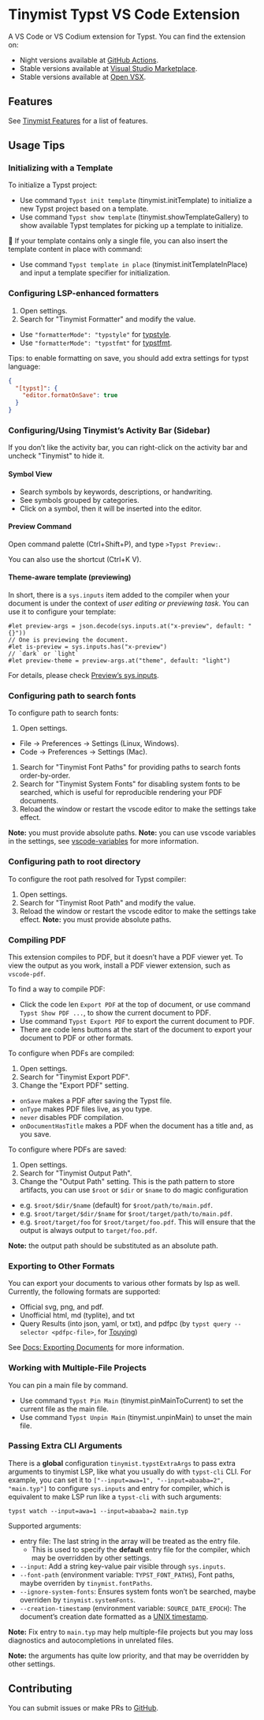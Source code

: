 <!-- This file is generated by scripts/link-docs.mjs from docs/tinymist/frontend/vscode.typ. Do not edit manually. -->
# Tinymist Typst VS Code Extension

A VS Code or VS Codium extension for Typst. You can find the extension on:

- Night versions available at [GitHub Actions](https://github.com/Myriad-Dreamin/tinymist/actions).
- Stable versions available at [Visual Studio Marketplace](https://marketplace.visualstudio.com/items?itemName=myriad-dreamin.tinymist).
- Stable versions available at [Open VSX](https://open-vsx.org/extension/myriad-dreamin/tinymist).

## Features

See [Tinymist Features](https://github.com/Myriad-Dreamin/tinymist#features) for a list of features.

## Usage Tips

### Initializing with a Template

To initialize a Typst project:
- Use command `Typst init template` (tinymist.initTemplate) to initialize a new Typst project based on a template.
- Use command `Typst show template` (tinymist.showTemplateGallery) to show available Typst templates for picking up a template to initialize.


🎉 If your template contains only a single file, you can also insert the template content in place with command:
- Use command `Typst template in place` (tinymist.initTemplateInPlace) and input a template specifier for initialization.

### Configuring LSP-enhanced formatters

1. Open settings.
1. Search for "Tinymist Formatter" and modify the value.
  - Use `"formatterMode": "typstyle"` for [typstyle](https://github.com/Enter-tainer/typstyle).
  - Use `"formatterMode": "typstfmt"` for [typstfmt](https://github.com/astrale-sharp/typstfmt).

Tips: to enable formatting on save, you should add extra settings for typst language:

```json
{
  "[typst]": {
    "editor.formatOnSave": true
  }
}
```

### Configuring/Using Tinymist’s Activity Bar (Sidebar)

If you don’t like the activity bar, you can right-click on the activity bar and uncheck "Tinymist" to hide it.

#### Symbol View

- Search symbols by keywords, descriptions, or handwriting.
- See symbols grouped by categories.
- Click on a symbol, then it will be inserted into the editor.

#### Preview Command

Open command palette (Ctrl+Shift+P), and type `>Typst Preview:`.

You can also use the shortcut (Ctrl+K V).

#### Theme-aware template (previewing)

In short, there is a `sys.inputs` item added to the compiler when your document is under the context of _user editing or previewing task_. You can use it to configure your template:

```typ
#let preview-args = json.decode(sys.inputs.at("x-preview", default: "{}"))
// One is previewing the document.
#let is-preview = sys.inputs.has("x-preview")
// `dark` or `light`
#let preview-theme = preview-args.at("theme", default: "light")
```

For details, please check [Preview’s sys.inputs](https://myriad-dreamin.github.io/tinymist/feature/preview.html#label-sys.inputs).

### Configuring path to search fonts

To configure path to search fonts:
1. Open settings.
  - File -\> Preferences -\> Settings (Linux, Windows).
  - Code -\> Preferences -\> Settings (Mac).
1. Search for "Tinymist Font Paths" for providing paths to search fonts order-by-order.
1. Search for "Tinymist System Fonts" for disabling system fonts to be searched, which is useful for reproducible rendering your PDF documents.
1. Reload the window or restart the vscode editor to make the settings take effect.


**Note:** you must provide absolute paths.
**Note:** you can use vscode variables in the settings, see [vscode-variables](https://www.npmjs.com/package/vscode-variables) for more information.

### Configuring path to root directory

To configure the root path resolved for Typst compiler:
1. Open settings.
1. Search for "Tinymist Root Path" and modify the value.
1. Reload the window or restart the vscode editor to make the settings take effect. **Note:** you must provide absolute paths.

### Compiling PDF

This extension compiles to PDF, but it doesn’t have a PDF viewer yet. To view the output as you work, install a PDF viewer extension, such as `vscode-pdf`.

To find a way to compile PDF:
- Click the code len `Export PDF` at the top of document, or use command `Typst Show PDF ...`, to show the current document to PDF.
- Use command `Typst Export PDF` to export the current document to PDF.
- There are code lens buttons at the start of the document to export your document to PDF or other formats.

To configure when PDFs are compiled:
1. Open settings.
1. Search for "Tinymist Export PDF".
1. Change the "Export PDF" setting.
  - `onSave` makes a PDF after saving the Typst file.
  - `onType` makes PDF files live, as you type.
  - `never` disables PDF compilation.
  - `onDocumentHasTitle` makes a PDF when the document has a title and, as you save.

To configure where PDFs are saved:

1. Open settings.
1. Search for "Tinymist Output Path".
1. Change the "Output Path" setting. This is the path pattern to store
  artifacts, you can use `$root` or `$dir` or `$name` to do magic
  configuration
  - e.g. `$root/$dir/$name` (default) for `$root/path/to/main.pdf`.
  - e.g. `$root/target/$dir/$name` for `$root/target/path/to/main.pdf`.
  - e.g. `$root/target/foo` for `$root/target/foo.pdf`. This will ensure
    that the output is always output to `target/foo.pdf`.

**Note:** the output path should be substituted as an absolute path.

### Exporting to Other Formats

You can export your documents to various other formats by lsp as well.
Currently, the following formats are supported:
- Official svg, png, and pdf.
- Unofficial html, md (typlite), and txt
- Query Results (into json, yaml, or txt), and pdfpc (by `typst query --selector <pdfpc-file>`, for [Touying](https://touying-typ.github.io/touying/))

See
[Docs: Exporting Documents](https://myriad-dreamin.github.io/tinymist/feature/export.html)
for more information.

### Working with Multiple-File Projects

You can pin a main file by command.
- Use command `Typst Pin Main` (tinymist.pinMainToCurrent) to set the current file as the main file.
- Use command `Typst Unpin Main` (tinymist.unpinMain) to unset the main file.

### Passing Extra CLI Arguments

There is a **global** configuration `tinymist.typstExtraArgs` to pass extra arguments to tinymist LSP, like what you usually do with `typst-cli` CLI. For example, you can set it to `["--input=awa=1", "--input=abaaba=2", "main.typ"]` to configure `sys.inputs` and entry for compiler, which is equivalent to make LSP run like a `typst-cli` with such arguments:

```
typst watch --input=awa=1 --input=abaaba=2 main.typ
```

Supported arguments:
- entry file: The last string in the array will be treated as the entry file.
  - This is used to specify the **default** entry file for the compiler, which may be overridden by other settings.
- `--input`: Add a string key-value pair visible through `sys.inputs`.
- `--font-path` (environment variable: `TYPST_FONT_PATHS`), Font paths, maybe overriden by `tinymist.fontPaths`.
- `--ignore-system-fonts`: Ensures system fonts won’t be searched, maybe overriden by `tinymist.systemFonts`.
- `--creation-timestamp` (environment variable: `SOURCE_DATE_EPOCH`): The document’s creation date formatted as a [UNIX timestamp](https://reproducible-builds.org/specs/source-date-epoch/).

**Note:** Fix entry to `main.typ` may help multiple-file projects
but you may loss diagnostics and autocompletions in unrelated files.

**Note:** the arguments has quite low priority, and that may be overridden
by other settings.

## Contributing

You can submit issues or make PRs to [GitHub](https://github.com/Myriad-Dreamin/tinymist).
